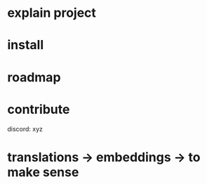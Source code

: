 # explain project

# install

# roadmap 

# contribute
discord: xyz


# translations -> embeddings -> to make sense